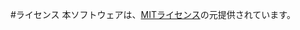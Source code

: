 #ライセンス
本ソフトウェアは、[MITライセンス](https://github.com/kazuma007/ibaraki_map/blob/master/LICENSE)の元提供されています。

